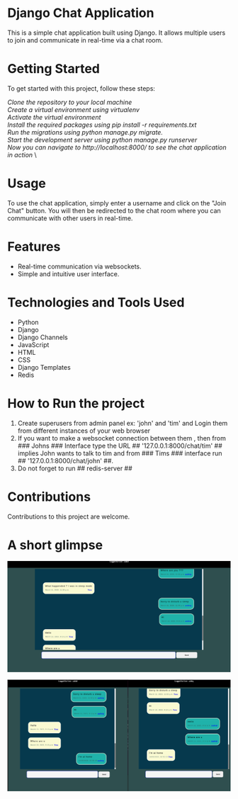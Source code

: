 # Django Chat Application
This is a simple chat application built using Django. It allows multiple users to join and communicate in real-time via a chat room.

# Getting Started
To get started with this project, follow these steps:

*Clone the repository to your local machine* \
*Create a virtual environment using virtualenv* \
*Activate the virtual environment* \
*Install the required packages using pip install -r requirements.txt* \
*Run the migrations using python manage.py migrate.* \
*Start the development server using python manage.py runserver* \
*Now you can navigate to http://localhost:8000/ to see the chat application in action* \

# Usage
To use the chat application, simply enter a username and click on the "Join Chat" button. You will then be redirected to the chat room where you can communicate with other users in real-time.

# Features
* Real-time communication via websockets.
* Simple and intuitive user interface.

# Technologies and Tools Used
* Python
* Django
* Django Channels
* JavaScript
* HTML
* CSS
* Django Templates
* Redis

# How to Run the project
1. Create superusers from admin panel ex: 'john' and  'tim' and Login them from different instances of your web browser
2. If you want to make a websocket connection between them , then from ### Johns ### Interface type the URL ## '127.0.0.1:8000/chat/tim' ## implies John wants to talk to tim and from ### Tims ### interface run ##  '127.0.0.1:8000/chat/john' ##.
3. Do not forget to run ## redis-server ##

# Contributions
Contributions to this project are welcome. 

# A short glimpse

![image_2](./screenshots/Screenshot%20from%202023-03-14%2002-54-25.png)

![image_1](./screenshots/Screenshot%20from%202023-03-14%2002-53-33.png)

